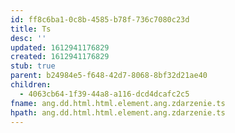 ```yaml
---
id: ff8c6ba1-0c8b-4585-b78f-736c7080c23d
title: Ts
desc: ''
updated: 1612941176829
created: 1612941176829
stub: true
parent: b24984e5-f648-42d7-8068-8bf32d21ae40
children:
  - 4063cb64-1f39-44a8-a116-dcd4dcafc2c5
fname: ang.dd.html.html.element.ang.zdarzenie.ts
hpath: ang.dd.html.html.element.ang.zdarzenie.ts
---
```



